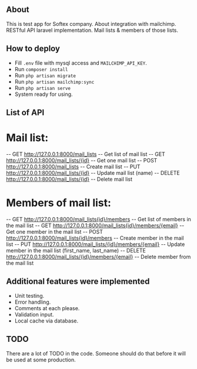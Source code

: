 ## About

This is test app for Softex company.
About integration with mailchimp.
RESTful API laravel implementation.
Mail lists & members of those lists.

## How to deploy

- Fill `.env` file with mysql access and `MAILCHIMP_API_KEY`.
- Run `composer install`
- Run `php artisan migrate`
- Run `php artisan mailchimp:sync`
- Run `php artisan serve`
- System ready for using.

## List of API

# Mail list:
-- GET http://127.0.0.1:8000/mail_lists -- Get list of mail list
-- GET http://127.0.0.1:8000/mail_lists/{id} -- Get one mail list
-- POST http://127.0.0.1:8000/mail_lists -- Create mail list
-- PUT http://127.0.0.1:8000/mail_lists/{id} -- Update mail list (name)
-- DELETE http://127.0.0.1:8000/mail_lists/{id} -- Delete mail list

# Members of mail list:
-- GET http://127.0.0.1:8000/mail_lists{id}/members -- Get list of members in the mail list
-- GET http://127.0.0.1:8000/mail_lists{id}/members/{email} -- Get one member in the mail list
-- POST http://127.0.0.1:8000/mail_lists{id}/members -- Create member in the mail list
-- PUT http://127.0.0.1:8000/mail_lists/{id}/members/{email} -- Update member in the mail list (first_name, last_name)
-- DELETE http://127.0.0.1:8000/mail_lists/{id}/members/{email} -- Delete member from the mail list

## Additional features were implemented

- Unit testing.
- Error handling.
- Comments at each please.
- Validation input.
- Local cache via database.

## TODO

There are a lot of TODO in the code.
Someone should do that before it will be used at some production.
